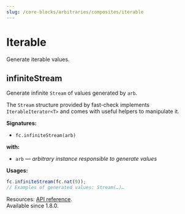 ```yaml
---
slug: /core-blocks/arbitraries/composites/iterable
---
```


# Iterable

Generate iterable values.

## infiniteStream

Generate infinite `Stream` of values generated by `arb`.

The `Stream` structure provided by fast-check implements `IterableIterator<T>` and comes with useful helpers to manipulate it.

**Signatures:**

- `fc.infiniteStream(arb)`

**with:**

- `arb` — _arbitrary instance responsible to generate values_

**Usages:**

```js
fc.infiniteStream(fc.nat(9));
// Examples of generated values: Stream(…)…
```

Resources: [API reference](https://fast-check.dev/api-reference/functions/infiniteStream.html).  
Available since 1.8.0.
